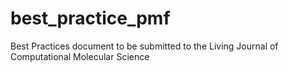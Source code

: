 # best_practice_pmf
Best Practices document to be submitted to the Living Journal of Computational Molecular Science
